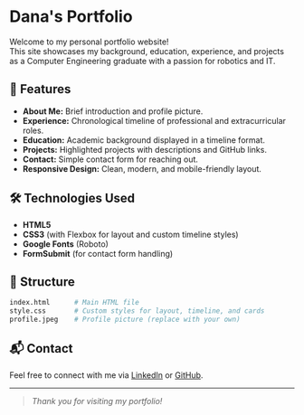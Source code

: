 # Dana's Portfolio

Welcome to my personal portfolio website!  
This site showcases my background, education, experience, and projects as a Computer Engineering graduate with a passion for robotics and IT.

## 🚀 Features

- **About Me:** Brief introduction and profile picture.
- **Experience:** Chronological timeline of professional and extracurricular roles.
- **Education:** Academic background displayed in a timeline format.
- **Projects:** Highlighted projects with descriptions and GitHub links.
- **Contact:** Simple contact form for reaching out.
- **Responsive Design:** Clean, modern, and mobile-friendly layout.

## 🛠️ Technologies Used

- **HTML5**
- **CSS3** (with Flexbox for layout and custom timeline styles)
- **Google Fonts** (Roboto)
- **FormSubmit** (for contact form handling)

## 📂 Structure

``` bash
index.html      # Main HTML file
style.css       # Custom styles for layout, timeline, and cards
profile.jpeg    # Profile picture (replace with your own)
```

## 📬 Contact

Feel free to connect with me via [LinkedIn](https://www.linkedin.com/in/dana-barhoom-b965b8265/) or [GitHub](https://github.com/danab19).

---

> _Thank you for visiting my portfolio!_
